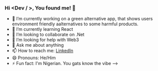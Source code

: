 ### Hi <Dev / >, You found me! 👋


- 🔭 I’m currently working on a green alternative app, that shows users environment friendly aalternatives to some harmful products.
- 🌱 I’m currently learning React
- 👯 I’m looking to collaborate on .Net
- 🤔 I’m looking for help with Web3
- 💬 Ask me about anything
- 📫 How to reach me: [LinkedIn](https://www.linkedin.com/in/obinna-asiegbulam-ba0135b4/)
- 😄 Pronouns: He/Him
- ⚡ Fun fact: I'm Nigerian. You gats know the vibe
-->
